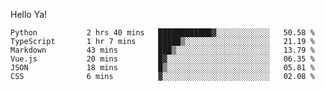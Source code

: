 Hello Ya!

<!--START_SECTION:waka-->

```text
Python           2 hrs 40 mins   ████████████▓░░░░░░░░░░░░   50.58 %
TypeScript       1 hr 7 mins     █████▒░░░░░░░░░░░░░░░░░░░   21.19 %
Markdown         43 mins         ███▒░░░░░░░░░░░░░░░░░░░░░   13.79 %
Vue.js           20 mins         █▓░░░░░░░░░░░░░░░░░░░░░░░   06.35 %
JSON             18 mins         █▒░░░░░░░░░░░░░░░░░░░░░░░   05.81 %
CSS              6 mins          ▓░░░░░░░░░░░░░░░░░░░░░░░░   02.08 %
```

<!--END_SECTION:waka-->
